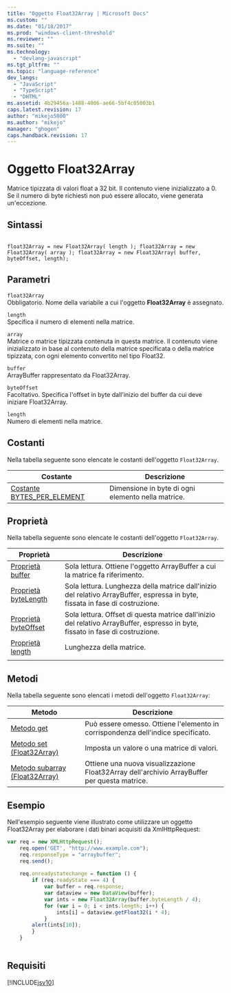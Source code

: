 ```yaml
---
title: "Oggetto Float32Array | Microsoft Docs"
ms.custom: ""
ms.date: "01/18/2017"
ms.prod: "windows-client-threshold"
ms.reviewer: ""
ms.suite: ""
ms.technology: 
  - "devlang-javascript"
ms.tgt_pltfrm: ""
ms.topic: "language-reference"
dev_langs: 
  - "JavaScript"
  - "TypeScript"
  - "DHTML"
ms.assetid: 4b29456a-1488-4006-ae66-5bf4c05003b1
caps.latest.revision: 17
author: "mikejo5000"
ms.author: "mikejo"
manager: "ghogen"
caps.handback.revision: 17
---
```

# Oggetto Float32Array
Matrice tipizzata di valori float a 32 bit.  Il contenuto viene inizializzato a 0.  Se il numero di byte richiesti non può essere allocato, viene generata un'eccezione.  
  
## Sintassi  
  
```  
  
float32Array = new Float32Array( length ); float32Array = new Float32Array( array ); float32Array = new Float32Array( buffer, byteOffset, length);  
```  
  
## Parametri  
 `float32Array`  
 Obbligatorio.  Nome della variabile a cui l'oggetto **Float32Array** è assegnato.  
  
 `length`  
 Specifica il numero di elementi nella matrice.  
  
 `array`  
 Matrice o matrice tipizzata contenuta in questa matrice.  Il contenuto viene inizializzato in base al contenuto della matrice specificata o della matrice tipizzata, con ogni elemento convertito nel tipo Float32.  
  
 `buffer`  
 ArrayBuffer rappresentato da Float32Array.  
  
 `byteOffset`  
 Facoltativo.  Specifica l'offset in byte dall'inizio del buffer da cui deve iniziare Float32Array.  
  
 `length`  
 Numero di elementi nella matrice.  
  
## Costanti  
 Nella tabella seguente sono elencate le costanti dell'oggetto `Float32Array`.  
  
|Costante|Descrizione|  
|--------------|-----------------|  
|[Costante BYTES\_PER\_ELEMENT](../../javascript/reference/bytes-per-element-constant-float32array.md)|Dimensione in byte di ogni elemento nella matrice.|  
  
## Proprietà  
 Nella tabella seguente sono elencate le costanti dell'oggetto `Float32Array`.  
  
|Proprietà|Descrizione|  
|---------------|-----------------|  
|[Proprietà buffer](../../javascript/reference/buffer-property-float32array.md)|Sola lettura.  Ottiene l'oggetto ArrayBuffer a cui la matrice fa riferimento.|  
|[Proprietà byteLength](../../javascript/reference/bytelength-property-float32array.md)|Sola lettura.  Lunghezza della matrice dall'inizio del relativo ArrayBuffer, espressa in byte, fissata in fase di costruzione.|  
|[Proprietà byteOffset](../../javascript/reference/byteoffset-property-float32array.md)|Sola lettura.  Offset di questa matrice dall'inizio del relativo ArrayBuffer, espresso in byte, fissato in fase di costruzione.|  
|[Proprietà length](../../javascript/reference/length-property-float32array.md)|Lunghezza della matrice.|  
|||  
  
## Metodi  
 Nella tabella seguente sono elencati i metodi dell'oggetto `Float32Array`:  
  
|Metodo|Descrizione|  
|------------|-----------------|  
|[Metodo get](../../javascript/reference/get-method-float32array.md)|Può essere omesso.  Ottiene l'elemento in corrispondenza dell'indice specificato.|  
|[Metodo set \(Float32Array\)](../../javascript/reference/set-method-float32array.md)|Imposta un valore o una matrice di valori.|  
|[Metodo subarray \(Float32Array\)](../../javascript/reference/subarray-method-float32array.md)|Ottiene una nuova visualizzazione Float32Array dell'archivio ArrayBuffer per questa matrice.|  
  
## Esempio  
 Nell'esempio seguente viene illustrato come utilizzare un oggetto Float32Array per elaborare i dati binari acquisiti da XmlHttpRequest:  
  
```javascript  
var req = new XMLHttpRequest();  
    req.open('GET', "http://www.example.com");  
    req.responseType = "arraybuffer";  
    req.send();  
  
    req.onreadystatechange = function () {  
        if (req.readyState === 4) {  
            var buffer = req.response;  
            var dataview = new DataView(buffer);  
            var ints = new Float32Array(buffer.byteLength / 4);  
            for (var i = 0; i < ints.length; i++) {  
                ints[i] = dataview.getFloat32(i * 4);  
            }  
        alert(ints[10]);  
        }  
    }  
  
```  
  
## Requisiti  
 [!INCLUDE[jsv10](../../javascript/reference/includes/jsv10-md.md)]